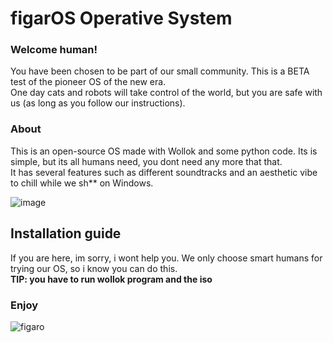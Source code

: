 # figarOS Operative System

### Welcome human!
You have been chosen to be part of our small community. This is a BETA test of the pioneer OS of the new era. <br> 
One day cats and robots will take control of the world, but you are safe with us (as long as you follow our instructions). <br>

### About
This is an open-source OS made with Wollok and some python code. Its is simple, but its all humans need, you dont need any more that that. <br>
It has several features such as different soundtracks and an aesthetic vibe to chill while we sh** on Windows. <br>

![image](https://user-images.githubusercontent.com/82102044/147117703-38d6d090-1b63-4c39-a445-6539751e2e77.png)


## Installation guide
If you are here, im sorry, i wont help you. We only choose smart humans for trying our OS, so i know you can do this. <br>
<b>TIP: you have to run wollok program and the iso</b>

### Enjoy 
![figaro](https://user-images.githubusercontent.com/82102044/147118206-e93f91de-58d2-4aaf-8baf-a2a8bb9e5a0c.png)

